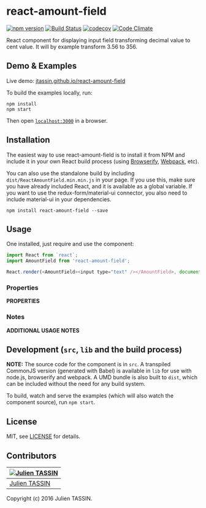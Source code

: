 # react-amount-field
[![npm version](https://badge.fury.io/js/react-amount-field.svg)](https://badge.fury.io/js/react-amount-field) 
[![Build Status](https://travis-ci.org/jtassin/react-amount-field.svg?branch=master)](https://travis-ci.org/jtassin/react-amount-field)
[![codecov](https://codecov.io/gh/jtassin/react-amount-field/branch/master/graph/badge.svg)](https://codecov.io/gh/jtassin/react-amount-field)
[![Code Climate](https://codeclimate.com/github/jtassin/react-amount-field/badges/gpa.svg)](https://codeclimate.com/github/jtassin/react-amount-field)

React component for displaying input field transforming decimal value to cent value.
It will by example transform 3.56 to 356.


## Demo & Examples

Live demo: [jtassin.github.io/react-amount-field](http://jtassin.github.io/react-amount-field/)

To build the examples locally, run:

```
npm install
npm start
```

Then open [`localhost:3000`](http://localhost:3000) in a browser.


## Installation

The easiest way to use react-amount-field is to install it from NPM and include it in your own React build process (using [Browserify](http://browserify.org), [Webpack](http://webpack.github.io/), etc).

You can also use the standalone build by including `dist/ReactAmountField.min.min.js` in your page. If you use this, make sure you have already included React, and it is available as a global variable. If you want to use the redux-form/material-ui connector, you also need to include material-ui in your dependencies.

```
npm install react-amount-field --save
```


## Usage

One installed, just require and use the component:
```javascript
import React from `react`;
import AmountField from 'react-amount-field';

React.render(<AmountField><input type="text" /></AmountField>, document.querySelector('#main'));
```


### Properties

__PROPERTIES__

### Notes

__ADDITIONAL USAGE NOTES__


## Development (`src`, `lib` and the build process)

**NOTE:** The source code for the component is in `src`. A transpiled CommonJS version (generated with Babel) is available in `lib` for use with node.js, browserify and webpack. A UMD bundle is also built to `dist`, which can be included without the need for any build system.

To build, watch and serve the examples (which will also watch the component source), run `npm start`. 

## License

MIT, see [LICENSE](/LICENSE) for details.

## Contributors

[![Julien TASSIN](https://avatars0.githubusercontent.com/u/1771191?v=3&s=144)](https://github.com/roylee0704/) |
---|
[Julien TASSIN](https://github.com/jtassin) |

Copyright (c) 2016 Julien TASSIN.

